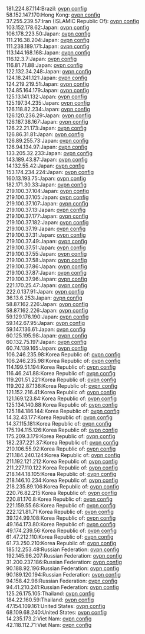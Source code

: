 181.224.87.114:Brazil: [ovpn config](vpn/181_224_87_114.ovpn)  
58.152.147.170:Hong Kong: [ovpn config](vpn/58_152_147_170.ovpn)  
37.255.239.57:Iran (ISLAMIC Republic Of): [ovpn config](vpn/37_255_239_57.ovpn)  
103.152.178.62:Japan: [ovpn config](vpn/103_152_178_62.ovpn)  
106.178.223.50:Japan: [ovpn config](vpn/106_178_223_50.ovpn)  
111.216.38.204:Japan: [ovpn config](vpn/111_216_38_204.ovpn)  
111.238.189.171:Japan: [ovpn config](vpn/111_238_189_171.ovpn)  
113.144.168.168:Japan: [ovpn config](vpn/113_144_168_168.ovpn)  
116.12.3.7:Japan: [ovpn config](vpn/116_12_3_7.ovpn)  
116.81.71.88:Japan: [ovpn config](vpn/116_81_71_88.ovpn)  
122.132.34.248:Japan: [ovpn config](vpn/122_132_34_248.ovpn)  
124.18.241.121:Japan: [ovpn config](vpn/124_18_241_121.ovpn)  
124.219.219.51:Japan: [ovpn config](vpn/124_219_219_51.ovpn)  
124.85.164.179:Japan: [ovpn config](vpn/124_85_164_179.ovpn)  
125.13.141.132:Japan: [ovpn config](vpn/125_13_141_132.ovpn)  
125.197.34.235:Japan: [ovpn config](vpn/125_197_34_235.ovpn)  
126.118.82.234:Japan: [ovpn config](vpn/126_118_82_234.ovpn)  
126.120.236.29:Japan: [ovpn config](vpn/126_120_236_29.ovpn)  
126.187.38.167:Japan: [ovpn config](vpn/126_187_38_167.ovpn)  
126.22.21.173:Japan: [ovpn config](vpn/126_22_21_173.ovpn)  
126.86.31.81:Japan: [ovpn config](vpn/126_86_31_81.ovpn)  
126.89.255.73:Japan: [ovpn config](vpn/126_89_255_73.ovpn)  
126.94.134.97:Japan: [ovpn config](vpn/126_94_134_97.ovpn)  
133.205.32.233:Japan: [ovpn config](vpn/133_205_32_233.ovpn)  
143.189.43.87:Japan: [ovpn config](vpn/143_189_43_87.ovpn)  
14.132.55.42:Japan: [ovpn config](vpn/14_132_55_42.ovpn)  
153.174.234.224:Japan: [ovpn config](vpn/153_174_234_224.ovpn)  
160.13.193.75:Japan: [ovpn config](vpn/160_13_193_75.ovpn)  
182.171.30.33:Japan: [ovpn config](vpn/182_171_30_33.ovpn)  
219.100.37.104:Japan: [ovpn config](vpn/219_100_37_104.ovpn)  
219.100.37.105:Japan: [ovpn config](vpn/219_100_37_105.ovpn)  
219.100.37.107:Japan: [ovpn config](vpn/219_100_37_107.ovpn)  
219.100.37.13:Japan: [ovpn config](vpn/219_100_37_13.ovpn)  
219.100.37.177:Japan: [ovpn config](vpn/219_100_37_177.ovpn)  
219.100.37.182:Japan: [ovpn config](vpn/219_100_37_182.ovpn)  
219.100.37.19:Japan: [ovpn config](vpn/219_100_37_19.ovpn)  
219.100.37.31:Japan: [ovpn config](vpn/219_100_37_31.ovpn)  
219.100.37.49:Japan: [ovpn config](vpn/219_100_37_49.ovpn)  
219.100.37.51:Japan: [ovpn config](vpn/219_100_37_51.ovpn)  
219.100.37.55:Japan: [ovpn config](vpn/219_100_37_55.ovpn)  
219.100.37.58:Japan: [ovpn config](vpn/219_100_37_58.ovpn)  
219.100.37.86:Japan: [ovpn config](vpn/219_100_37_86.ovpn)  
219.100.37.87:Japan: [ovpn config](vpn/219_100_37_87.ovpn)  
219.100.37.96:Japan: [ovpn config](vpn/219_100_37_96.ovpn)  
221.170.25.47:Japan: [ovpn config](vpn/221_170_25_47.ovpn)  
222.0.137.91:Japan: [ovpn config](vpn/222_0_137_91.ovpn)  
36.13.6.253:Japan: [ovpn config](vpn/36_13_6_253.ovpn)  
58.87.162.226:Japan: [ovpn config](vpn/58_87_162_226.ovpn)  
58.87.162.226:Japan: [ovpn config](vpn/58_87_162_226.ovpn)  
59.129.176.190:Japan: [ovpn config](vpn/59_129_176_190.ovpn)  
59.142.67.95:Japan: [ovpn config](vpn/59_142_67_95.ovpn)  
59.147.136.61:Japan: [ovpn config](vpn/59_147_136_61.ovpn)  
60.125.195.98:Japan: [ovpn config](vpn/60_125_195_98.ovpn)  
60.132.75.197:Japan: [ovpn config](vpn/60_132_75_197.ovpn)  
60.74.139.165:Japan: [ovpn config](vpn/60_74_139_165.ovpn)  
106.246.235.98:Korea Republic of: [ovpn config](vpn/106_246_235_98.ovpn)  
106.246.235.98:Korea Republic of: [ovpn config](vpn/106_246_235_98.ovpn)  
114.199.51.194:Korea Republic of: [ovpn config](vpn/114_199_51_194.ovpn)  
116.46.241.88:Korea Republic of: [ovpn config](vpn/116_46_241_88.ovpn)  
119.201.51.221:Korea Republic of: [ovpn config](vpn/119_201_51_221.ovpn)  
119.202.87.136:Korea Republic of: [ovpn config](vpn/119_202_87_136.ovpn)  
121.152.216.41:Korea Republic of: [ovpn config](vpn/121_152_216_41.ovpn)  
121.169.123.84:Korea Republic of: [ovpn config](vpn/121_169_123_84.ovpn)  
125.134.140.88:Korea Republic of: [ovpn config](vpn/125_134_140_88.ovpn)  
125.184.186.144:Korea Republic of: [ovpn config](vpn/125_184_186_144.ovpn)  
14.32.43.177:Korea Republic of: [ovpn config](vpn/14_32_43_177.ovpn)  
14.37.115.181:Korea Republic of: [ovpn config](vpn/14_37_115_181.ovpn)  
175.194.115.126:Korea Republic of: [ovpn config](vpn/175_194_115_126.ovpn)  
175.209.3.179:Korea Republic of: [ovpn config](vpn/175_209_3_179.ovpn)  
182.237.221.37:Korea Republic of: [ovpn config](vpn/182_237_221_37.ovpn)  
210.106.55.92:Korea Republic of: [ovpn config](vpn/210_106_55_92.ovpn)  
211.184.240.124:Korea Republic of: [ovpn config](vpn/211_184_240_124.ovpn)  
211.192.121.212:Korea Republic of: [ovpn config](vpn/211_192_121_212.ovpn)  
211.227.110.122:Korea Republic of: [ovpn config](vpn/211_227_110_122.ovpn)  
218.144.18.105:Korea Republic of: [ovpn config](vpn/218_144_18_105.ovpn)  
218.146.10.234:Korea Republic of: [ovpn config](vpn/218_146_10_234.ovpn)  
218.235.89.106:Korea Republic of: [ovpn config](vpn/218_235_89_106.ovpn)  
220.76.82.215:Korea Republic of: [ovpn config](vpn/220_76_82_215.ovpn)  
220.81.170.8:Korea Republic of: [ovpn config](vpn/220_81_170_8.ovpn)  
221.159.55.68:Korea Republic of: [ovpn config](vpn/221_159_55_68.ovpn)  
222.121.81.71:Korea Republic of: [ovpn config](vpn/222_121_81_71.ovpn)  
39.124.99.108:Korea Republic of: [ovpn config](vpn/39_124_99_108.ovpn)  
49.164.173.80:Korea Republic of: [ovpn config](vpn/49_164_173_80.ovpn)  
49.174.239.56:Korea Republic of: [ovpn config](vpn/49_174_239_56.ovpn)  
61.47.212.110:Korea Republic of: [ovpn config](vpn/61_47_212_110.ovpn)  
61.73.250.210:Korea Republic of: [ovpn config](vpn/61_73_250_210.ovpn)  
185.12.253.48:Russian Federation: [ovpn config](vpn/185_12_253_48.ovpn)  
192.145.96.207:Russian Federation: [ovpn config](vpn/192_145_96_207.ovpn)  
31.200.237.186:Russian Federation: [ovpn config](vpn/31_200_237_186.ovpn)  
90.188.92.196:Russian Federation: [ovpn config](vpn/90_188_92_196.ovpn)  
90.189.120.194:Russian Federation: [ovpn config](vpn/90_189_120_194.ovpn)  
94.158.42.96:Russian Federation: [ovpn config](vpn/94_158_42_96.ovpn)  
94.41.210.241:Russian Federation: [ovpn config](vpn/94_41_210_241.ovpn)  
125.26.175.105:Thailand: [ovpn config](vpn/125_26_175_105.ovpn)  
184.22.160.59:Thailand: [ovpn config](vpn/184_22_160_59.ovpn)  
47.154.109.161:United States: [ovpn config](vpn/47_154_109_161.ovpn)  
68.109.68.240:United States: [ovpn config](vpn/68_109_68_240.ovpn)  
14.235.173.2:Viet Nam: [ovpn config](vpn/14_235_173_2.ovpn)  
42.118.112.71:Viet Nam: [ovpn config](vpn/42_118_112_71.ovpn)  

